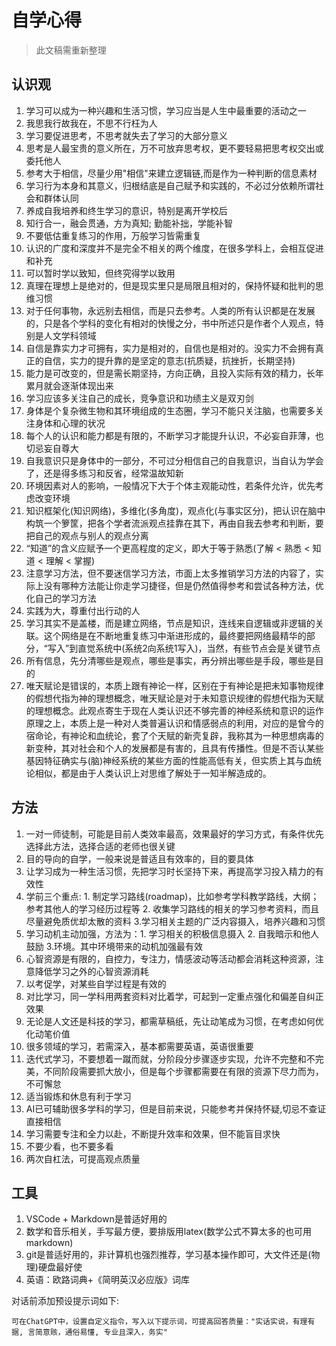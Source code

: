 # 自学心得

> 此文稿需重新整理

## 认识观

1. 学习可以成为一种兴趣和生活习惯，学习应当是人生中最重要的活动之一
2. 我思我行故我在，不思不行枉为人
3. 学习要促进思考，不思考就失去了学习的大部分意义
4. 思考是人最宝贵的意义所在，万不可放弃思考权，更不要轻易把思考权交出或委托他人
5. 参考大于相信，尽量少用"相信"来建立逻辑链,而是作为一种判断的信息素材
6. 学习行为本身和其意义，归根结底是自己赋予和实践的，不必过分依赖所谓社会和群体认同
7. 养成自我培养和终生学习的意识，特别是离开学校后
8. 知行合一，融会贯通，方为真知; 勤能补拙，学能补智
9. 不要低估重复练习的作用，万般学习皆需重复
10. 认识的广度和深度并不是完全不相关的两个维度，在很多学科上，会相互促进和补充
11. 可以暂时学以致知，但终究得学以致用
12. 真理在理想上是绝对的，但是现实里只是局限且相对的，保持怀疑和批判的思维习惯
13. 对于任何事物，永远别去相信，而是只去参考。人类的所有认识都是在发展的，只是各个学科的变化有相对的快慢之分，书中所述只是作者个人观点，特别是人文学科领域
14. 自信是靠实力才可拥有，实力是相对的，自信也是相对的。没实力不会拥有真正的自信，实力的提升靠的是坚定的意志(抗质疑，抗挫折，长期坚持)
15. 能力是可改变的，但是需长期坚持，方向正确，且投入实际有效的精力，长年累月就会逐渐体现出来
16. 学习应该多关注自己的成长，竞争意识和功绩主义是双刃剑
17. 身体是个复杂微生物和其环境组成的生态圈，学习不能只关注脑，也需要多关注身体和心理的状况
18. 每个人的认识和能力都是有限的，不断学习才能提升认识，不必妄自菲薄，也切忌妄自尊大
19. 自我意识只是身体中的一部分，不可过分相信自己的自我意识，当自认为学会了，还是得多练习和反省，经常温故知新
20. 环境因素对人的影响，一般情况下大于个体主观能动性，若条件允许，优先考虑改变环境
21. 知识框架化(知识网络)，多维化(多角度)，观点化(与事实区分)，把认识在脑中构筑一个箩筐，把各个学者流派观点挂靠在其下，再由自我去参考和判断，要把自己的观点与别人的观点分离
22. “知道”的含义应赋予一个更高程度的定义，即大于等于熟悉(了解 < 熟悉 < 知道 < 理解 < 掌握)
23. 注意学习方法，但不要迷信学习方法，市面上太多推销学习方法的内容了，实际上没有哪种方法能让你走学习捷径，但是仍然值得参考和尝试各种方法，优化自己的学习方法
24. 实践为大，尊重付出行动的人
25. 学习其实不是盖楼，而是建立网络，节点是知识，连线来自逻辑或非逻辑的关联。这个网络是在不断地重复练习中渐进形成的，最终要把网络最精华的部分，“写入”到直觉系统中(系统2向系统1写入)，当然，有些节点会是关键节点
26. 所有信息，先分清哪些是观点，哪些是事实，再分辨出哪些是手段，哪些是目的
27. 唯天赋论是错误的，本质上跟有神论一样，区别在于有神论是把未知事物规律的假想代指为神的理想概念，唯天赋论是对于未知意识规律的假想代指为天赋的理想概念。此观点寄生于现在人类认识还不够完善的神经系统和意识的运作原理之上，本质上是一种对人类普遍认识和情感弱点的利用，对应的是曾今的宿命论，有神论和血统论，套了个天赋的新壳复辟，我称其为一种思想病毒的新变种，其对社会和个人的发展都是有害的，且具有传播性。但是不否认某些基因特征确实与(脑)神经系统的某些方面的性能高低有关，但实质上其与血统论相似，都是由于人类认识上对思维了解处于一知半解造成的。

## 方法

1. 一对一师徒制，可能是目前人类效率最高，效果最好的学习方式，有条件优先选择此方法，选择合适的老师也很关键
2. 目的导向的自学，一般来说是普适且有效率的，目的要具体
3. 让学习成为一种生活习惯，先把学习时长坚持下来，再提高学习投入精力的有效性
4. 学前三个重点: 1. 制定学习路线(roadmap)，比如参考学科教学路线，大纲；参考其他人的学习经历过程等 2. 收集学习路线的相关的学习参考资料，而且尽量避免质优却太散的资料 3.学习相关主题的广泛内容摄入，培养兴趣和习惯
5. 学习动机主动加强，方法为：1. 学习相关的积极信息摄入 2. 自我暗示和他人鼓励 3.环境。其中环境带来的动机加强最有效
6. 心智资源是有限的，自控力，专注力，情感波动等活动都会消耗这种资源，注意降低学习之外的心智资源消耗
7. 以考促学，对某些自学过程是有效的
8. 对比学习，同一学科用两套资料对比着学，可起到一定重点强化和偏差自纠正效果
9. 无论是人文还是科技的学习，都需草稿纸，先让动笔成为习惯，在考虑如何优化动笔价值
10. 很多领域的学习，若需深入，基本都需要英语，英语很重要
11. 迭代式学习，不要想着一蹴而就，分阶段分步骤逐步实现，允许不完整和不完美，不同阶段需要抓大放小，但是每个步骤都需要在有限的资源下尽力而为，不可懈怠
12. 适当锻炼和休息有利于学习
13. AI已可辅助很多学科的学习，但是目前来说，只能参考并保持怀疑,切忌不查证直接相信
14. 学习需要专注和全力以赴，不断提升效率和效果，但不能盲目求快
15. 不要少看，也不要多看
16. 两次自杠法，可提高观点质量

## 工具

1. VSCode + Markdown是普适好用的
2. 数学和音乐相关，手写最方便，要排版用latex(数学公式不算太多的也可用markdown)
3. git是普适好用的，非计算机也强烈推荐，学习基本操作即可，大文件还是(物理)硬盘最好使
4. 英语：欧路词典+《简明英汉必应版》词库

对话前添加预设提示词如下:

    可在ChatGPT中，设置自定义指令，写入以下提示词，可提高回答质量："实话实说，有理有据, 言简意赅，通俗易懂, 专业且深入，务实"

